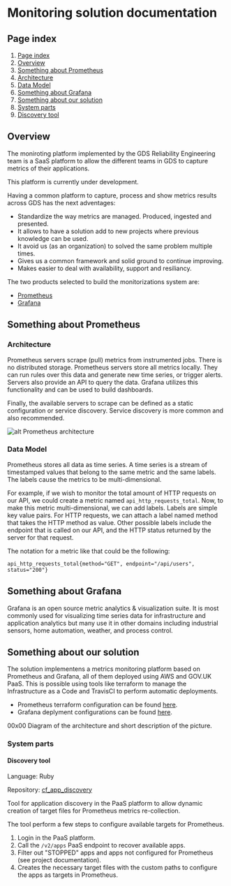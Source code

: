 # Monitoring solution documentation

## Page index
1. [Page index](./#page-index)
2. [Overview](./#overview)
3. [Something about Prometheus](./#something-about-prometheus)
  1. [Architecture](./#architecture)
  2. [Data Model](./#data-model)
4. [Something about Grafana](./#something-about-grafana)
5. [Something about our solution](./#something-about-our-solution)
6. [System parts](./system-parts)
  1. [Discovery tool](./discovery-tool)

## Overview

The moniroting platform implemented by the GDS Reliability Engineering team is a SaaS platform to allow the different teams in GDS to capture metrics of their applications.

This platform is currently under development.

Having a common platform to capture, process and show metrics results across GDS has the next adventages:
* Standardize the way metrics are managed. Produced, ingested and presented.
* It allows to have a solution add to new projects where previous knowledge can be used.
* It avoid us (as an organization) to solved the same problem multiple times.
* Gives us a common framework and solid ground to continue improving.
* Makes easier to deal with availability, support and resiliancy.

The two products selected to build the monitorizations system are:
* [Prometheus](https://prometheus.io/)
* [Grafana](https://grafana.com/)

## Something about Prometheus

### Architecture

Prometheus servers scrape (pull) metrics from instrumented jobs. There is no distributed storage. Prometheus servers store all metrics locally. They can run rules over this data and generate new time series, or trigger alerts. Servers also provide an API to query the data. Grafana utilizes this functionality and can be used to build dashboards.

Finally, the available servers to scrape can be defined as a static configuration or service discovery. Service discovery is more common and also recommended.

![alt Prometheus architecture](https://prometheus.io/assets/architecture.svg "Prometheus architecture")

### Data Model

Prometheus stores all data as time series. A time series is a stream of timestamped values that belong to the same metric and the same labels. The labels cause the metrics to be multi-dimensional.

For example, if we wish to monitor the total amount of HTTP requests on our API, we could create a metric named `api_http_requests_total`. Now, to make this metric multi-dimensional, we can add labels. Labels are simple key value pairs. For HTTP requests, we can attach a label named method that takes the HTTP method as value. Other possible labels include the endpoint that is called on our API, and the HTTP status returned by the server for that request.

The notation for a metric like that could be the following:

`api_http_requests_total{method="GET", endpoint="/api/users", status="200"}`

## Something about Grafana

Grafana is an open source metric analytics & visualization suite. It is most commonly used for visualizing time series data for infrastructure and application analytics but many use it in other domains including industrial sensors, home automation, weather, and process control.


## Something about our solution

The solution implementens a metrics monitoring platform based on Prometheus and Grafana, all of them deployed using AWS and GOV.UK PaaS. This is possible using tools like terraform to manage the Infrastructure as a Code and TravisCI to perform automatic deployments.

* Prometheus terraform configuration can be found [here](https://github.com/alphagov/prometheus-aws-configuration).
* Grafana deplyment configurations can be found [here](https://github.com/alphagov/grafana-paas).

00x00 Diagram of the architecture and short description of the picture.

### System parts

#### Discovery tool

Language: Ruby

Repository: [cf_app_discovery](https://github.com/alphagov/cf_app_discovery/)

Tool for application discovery in the PaaS platform to allow dynamic creation of target files for Prometheus metrics re-collection.

The tool perform a few steps to configure available targets for Prometheus.
1. Login in the PaaS platform.
2. Call the `/v2/apps` PaaS endpoint to recover available apps.
3. Filter out "STOPPED" apps and apps not configured for Prometheus (see project documentation).
4. Creates the necessary target files with the custom paths to configure the apps as targets in Prometheus.
